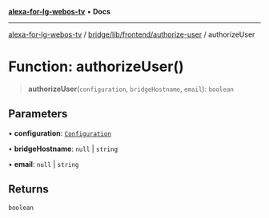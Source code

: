 [**alexa-for-lg-webos-tv**](../../../../../README.md) • **Docs**

***

[alexa-for-lg-webos-tv](../../../../../modules.md) / [bridge/lib/frontend/authorize-user](../README.md) / authorizeUser

# Function: authorizeUser()

> **authorizeUser**(`configuration`, `bridgeHostname`, `email`): `boolean`

## Parameters

• **configuration**: [`Configuration`](../../../configuration/classes/Configuration.md)

• **bridgeHostname**: `null` \| `string`

• **email**: `null` \| `string`

## Returns

`boolean`
